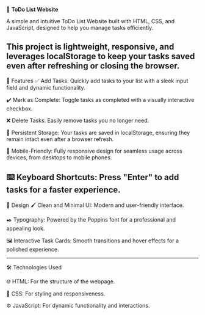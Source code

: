 📝 **ToDo List Website**

A simple and intuitive ToDo List Website built with HTML, CSS, and JavaScript, designed to help you manage tasks efficiently.

This project is lightweight, responsive, and leverages localStorage to keep your tasks saved even after refreshing or closing the browser.
------------------------------------------------------------------------------------------------
🚀 Features
✅ Add Tasks: Quickly add tasks to your list with a sleek input field and dynamic functionality.

✔️ Mark as Complete: Toggle tasks as completed with a visually interactive checkbox.

❌ Delete Tasks: Easily remove tasks you no longer need.

💾 Persistent Storage: Your tasks are saved in localStorage, ensuring they remain intact even after a browser refresh.

📱 Mobile-Friendly: Fully responsive design for seamless usage across devices, from desktops to mobile phones.

⌨️ Keyboard Shortcuts: Press "Enter" to add tasks for a faster experience.
--------------------------------------------------------------------------
🎨 Design
🖌️ Clean and Minimal UI: Modern and user-friendly interface.

✒️ Typography: Powered by the Poppins font for a professional and appealing look.

🖼️ Interactive Task Cards: Smooth transitions and hover effects for a polished experience.

------------------------------------------------------------------------------------------
🛠️ Technologies Used

🌐 HTML: For the structure of the webpage.

🎨 CSS: For styling and responsiveness.

⚙️ JavaScript: For dynamic functionality and interactions.
